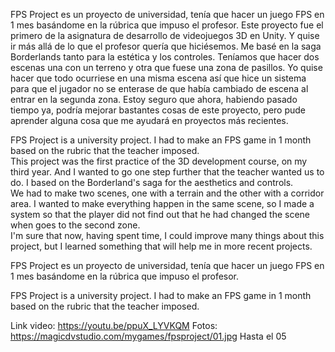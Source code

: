 FPS Project es un proyecto de universidad, tenía que hacer un juego FPS en 1 mes basándome en la rúbrica que impuso el profesor.
Este proyecto fue el primero de la asignatura de desarrollo de videojuegos 3D en Unity. Y quise ir más allá de lo que el profesor quería que hiciésemos. Me basé en la saga Borderlands tanto para la estética y los controles.
Teníamos que hacer dos escenas una con un terreno y otra que fuese una zona de pasillos. Yo quise hacer que todo ocurriese en una misma escena así que hice un sistema para que el jugador no se enterase de que había cambiado de escena al entrar en la segunda zona.
Estoy seguro que ahora, habiendo pasado tiempo ya, podría mejorar bastantes cosas de este proyecto, pero pude aprender alguna cosa que me ayudará en proyectos más recientes.

FPS Project is a university project. I had to make an FPS game in 1 month based on the rubric that the teacher imposed.<br>This project was the first practice of the 3D development course, on my third year. And I wanted to go one step further that the teacher wanted us to do. I based on the Borderland's saga for the aesthetics and controls.<br>We had to make two scenes, one with a terrain and the other with a corridor area. I wanted to make everything happen in the same scene, so I made a system so that the player did not find out that he had changed the scene when goes to the second zone.<br>I'm sure that now, having spent time, I could improve many things about this project, but I learned something that will help me in more recent projects.

FPS Project es un proyecto de universidad, tenía que hacer un juego FPS en 1 mes basándome en la rúbrica que impuso el profesor.

FPS Project is a university project. I had to make an FPS game in 1 month based on the rubric that the teacher imposed.

Link video: https://youtu.be/ppuX_LYVKQM 
Fotos: https://magicdvstudio.com/mygames/fpsproject/01.jpg
Hasta el 05
